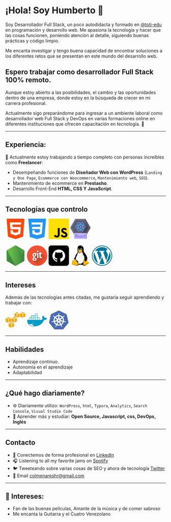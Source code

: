 # ¡Hola! Soy Humberto 👋

Soy Desarrollador Full Stack, un poco autodidacta y formado en [@toti-edu](https://github.com/toti-edu) en programación y desarrollo web. Me apasiona la tecnología y hacer que las cosas funcionen, poniendo atención al detalle, siguiendo buenas prácticas y código limpio. 

Me encanta investigar y tengo buena capacidad de encontrar soluciones a los diferentes retos que se presentan en este mundo del desarrollo web. 
  
## Espero trabajar como desarrollador Full Stack 100% remoto.
Aunque estoy abierto a las posibilidades, el cambio y las oportunidades dentro de una empresa, donde estoy en la búsqueda de crecer en mi carrera profesional. 

Actualmente sigo preparándome para ingresar a un ambiente laboral como desarrollador web Full Stack y DevOps en varias formaciones online en diferentes instituciones que ofrecen capacitación en tecnología. 🙌

<hr>

## Experiencia: 
🏢 Actualmente estoy trabajando a tiempo completo con personas increíbles como **Freelancer**:
- Desempeñando funciones de **Diseñador Web con WordPress** (`Landing y One Page`, `Ecommerce con Woocommerce`, `Mantenimiento web`, `SEO`).
- Mantenimiento de ecommerce en **Prestasho**.
- Desarrollo Front-End **HTML, CSS Y JavaScript**.

<hr>

## Tecnologías que controlo

![html](./assets/html-5.png) ![css](./assets/css-3.png) ![javascript](./assets/js.png) ![React](./assets/react.png) <br><br> ![node](./assets/node-js.png) ![Git](./assets/git.png) ![Github](./assets/github.png) ![Linux](./assets/linux.png) ![Wordpress](./assets/wordpress.png)
<hr>

## Intereses
Además de las tecnologías antes citadas, me gustaría seguir aprendiendo y trabajar con: 

<img src="./assets/amazonwebservices-original.svg" width= 64px alt="AWS"> <img src="./assets/docker-plain.svg" width= 64px> <img src="./assets/kubernetes-plain.svg" width= 64px>  
<hr>

## Habilidades 
- Aprendizaje continuo. 
- Autonomía en el aprendizaje
- Adaptabilidad

<hr>

## ¿Qué hago diariamente?
- ⚙️ Diariamente utilizo: `WordPress`, `html`, `Typora`, `Analytics`, `Search Console`, `Visual Studio Code`
- 🌱 Aprender más y estudiar: **Open Source, Javascript, css, DevOps, Inglés**
<hr>

## Contacto
- 💼 Conectemos de forma profesional en <a href="https://www.linkedin.com/in/humbertocolmenares/">LinkedIn</a>
- 🎧 Listening to all my favorite jams on <a href="https://open.spotify.com/user/millyfeet">Spotify</a>
- 🐦 Tweeteando sobre varias cosas de SEO y ahora de tecnología <a href="https://twitter.com/colmenareshr/">Twitter</a>
- 📨 Email <a href="mailto:colmenareshr@gmail.com">colmenareshr@gmail.com</a>
<hr>

## 💜 Intereses:

- Fan de las buenas películas, Amante de la música y de comer sabroso
- Me encanta la Guitarra y el Cuatro Venezolano



